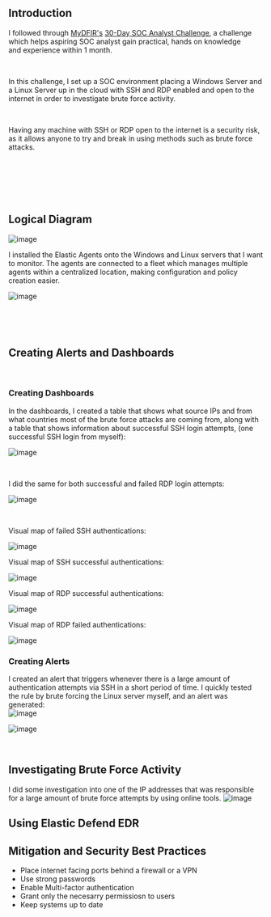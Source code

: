 ## Introduction

I followed through [MyDFIR's](https://www.youtube.com/channel/UCWoH3f-Yx6TxJfO2O_ezJUw) [30-Day SOC Analyst Challenge](https://youtube.com/playlist?list=PLG6KGSNK4PuBb0OjyDIdACZnb8AoNBeq6), a challenge which helps aspiring SOC analyst gain practical, hands on knowledge and experience within 1 month.

&nbsp;

In this challenge, I set up a SOC environment placing a Windows Server and a Linux Server up in the cloud with SSH and RDP enabled and open to the internet in order to investigate brute force activity.

&nbsp;

Having any machine with SSH or RDP open to the internet is a security risk, as it allows anyone to try and break in using methods such as brute force attacks.

&nbsp;

&nbsp;

&nbsp;

## Logical Diagram

![image](https://github.com/user-attachments/assets/39dbb3a2-ee6a-4a74-931f-310d29b5f95f)

I installed the Elastic Agents onto the Windows and Linux servers that I want to monitor. The agents are connected to a fleet which manages multiple agents within a centralized location, making configuration and policy creation easier.

![image](https://github.com/user-attachments/assets/aa9828db-1889-4f6c-8259-5a7baba45d49)

&nbsp;

&nbsp;

## Creating Alerts and Dashboards

&nbsp;

### **Creating Dashboards**

In the dashboards, I created a table that shows what source IPs and from what countries most of the brute force attacks are coming from, along with a table that shows information about successful SSH login attempts, (one successful SSH login from myself):

![image](https://github.com/user-attachments/assets/5bc8c65d-cfcc-4741-b75a-9a2e22260899)

&nbsp;

I did the same for both successful and failed RDP login attempts:

![image](https://github.com/user-attachments/assets/013bc01a-240b-4761-959e-d4d53b933dce)

&nbsp;

Visual map of failed SSH authentications:

![image](https://github.com/user-attachments/assets/e5be8e16-0e00-486e-9160-79119d181cd3)

Visual map of SSH successful authentications:

![image](https://github.com/user-attachments/assets/d1b645f5-8a97-4afd-bae9-d6f9eb427704)

Visual map of RDP successful authentications:

![image](https://github.com/user-attachments/assets/d85b22f1-79c0-40a8-9470-64a26447ff75)

Visual map of RDP failed authentications:

![image](https://github.com/user-attachments/assets/0a4535a1-a112-476c-b8a8-25b947095fdd)

### **Creating Alerts**

I created an alert that triggers whenever there is a large amount of authentication attempts via SSH in a short period of time. I quickly tested the rule by brute forcing the Linux server myself, and an alert was generated:  
![image](https://github.com/user-attachments/assets/598aca04-9895-44b8-9d3d-9c9cf27b5b5c)

![image](https://github.com/user-attachments/assets/fae1cc64-d15d-4f0a-b86b-def95d43b87a)

&nbsp;

## Investigating Brute Force Activity

I did some investigation into one of the IP addresses that was responsible for a large amount of brute force attempts by using online tools.
![image](https://github.com/user-attachments/assets/a021fab4-3477-4d44-a878-592d2f739839)

## Using Elastic Defend EDR

## Mitigation and Security Best Practices


- Place internet facing ports behind a firewall or a VPN
- Use strong passwords
- Enable Multi-factor authentication
- Grant only the necesarry permissiosn to users
- Keep systems up to date

&nbsp;

&nbsp;

&nbsp;
